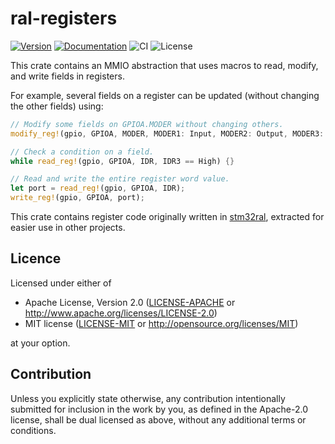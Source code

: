 # ral-registers

[![Version](https://img.shields.io/crates/v/ral-registers.svg)](https://crates.io/crates/ral-registers)
[![Documentation](https://docs.rs/ral-registers/badge.svg)](https://docs.rs/ral-registers)
![CI](https://github.com/adamgreig/ral-registers/workflows/CI/badge.svg)
![License](https://img.shields.io/crates/l/ral-registers.svg)

This crate contains an MMIO abstraction that uses macros to read, modify,
and write fields in registers.

For example, several fields on a register can be updated (without changing the
other fields) using:

```rust
// Modify some fields on GPIOA.MODER without changing others.
modify_reg!(gpio, GPIOA, MODER, MODER1: Input, MODER2: Output, MODER3: Input);

// Check a condition on a field.
while read_reg!(gpio, GPIOA, IDR, IDR3 == High) {}

// Read and write the entire register word value.
let port = read_reg!(gpio, GPIOA, IDR);
write_reg!(gpio, GPIOA, port);
```

This crate contains register code originally written in
[stm32ral](https://github.com/adamgreig/stm32ral), extracted
for easier use in other projects.

## Licence

Licensed under either of

* Apache License, Version 2.0 ([LICENSE-APACHE](LICENSE-APACHE) or
  http://www.apache.org/licenses/LICENSE-2.0)
* MIT license ([LICENSE-MIT](LICENSE-MIT) or http://opensource.org/licenses/MIT)

at your option.

## Contribution

Unless you explicitly state otherwise, any contribution intentionally submitted
for inclusion in the work by you, as defined in the Apache-2.0 license, shall be
dual licensed as above, without any additional terms or conditions.
